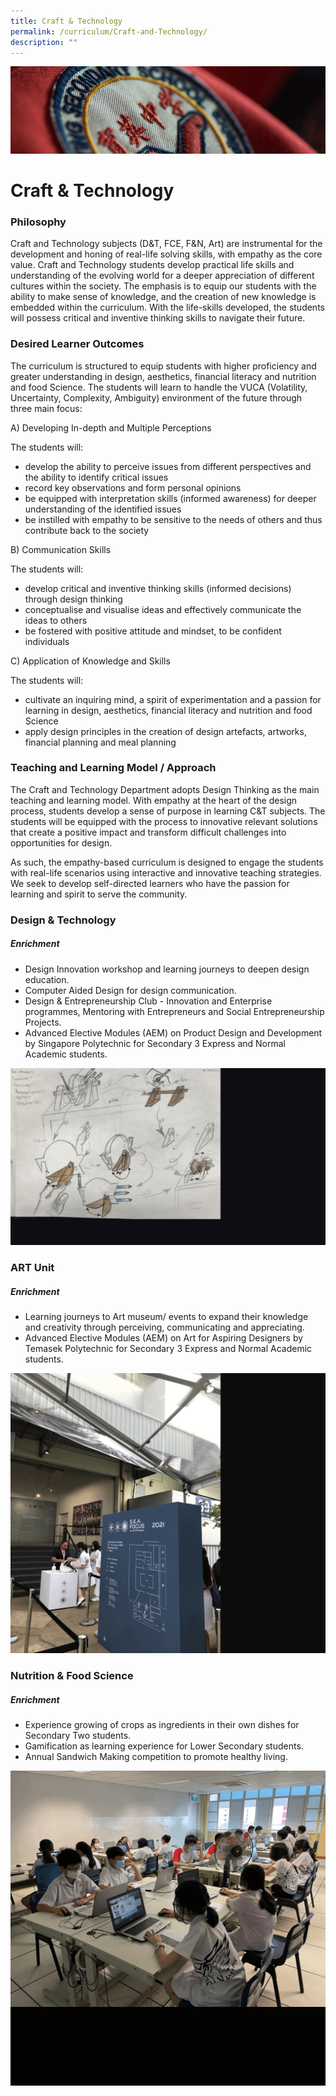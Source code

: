 ```yaml
---
title: Craft & Technology
permalink: /curriculum/Craft-and-Technology/
description: ""
---
```

![](/images/Curriculum.jpg)

Craft & Technology
==================

### Philosophy

Craft and Technology subjects (D&T, FCE, F&N, Art) are instrumental for the development and honing of real-life solving skills, with empathy as the core value. Craft and Technology students develop practical life skills and understanding of the evolving world for a deeper appreciation of different cultures within the society. The emphasis is to equip our students with the ability to make sense of knowledge, and the creation of new knowledge is embedded within the curriculum. With the life-skills developed, the students will possess critical and inventive thinking skills to navigate their future.


### Desired Learner Outcomes


The curriculum is structured to equip students with higher proficiency and greater understanding in design, aesthetics, financial literacy and nutrition and food Science. The students will learn to handle the VUCA (Volatility, Uncertainty, Complexity, Ambiguity) environment of the future through three main focus:

  

A) Developing In-depth and Multiple Perceptions

The students will:

*   develop the ability to perceive issues from different perspectives and the ability to identify critical issues
*   record key observations and form personal opinions
*   be equipped with interpretation skills (informed awareness) for deeper understanding of the identified issues
*   be instilled with empathy to be sensitive to the needs of others and thus contribute back to the society

  

B) Communication Skills

The students will:

*   develop critical and inventive thinking skills (informed decisions) through design thinking
*   conceptualise and visualise ideas and effectively communicate the ideas to others
*   be fostered with positive attitude and mindset, to be confident individuals

  

C) Application of Knowledge and Skills

The students will:

*   cultivate an inquiring mind, a spirit of experimentation and a passion for learning in design, aesthetics, financial literacy and nutrition and food Science
*   apply design principles in the creation of design artefacts, artworks, financial planning and meal planning


### Teaching and Learning Model / Approach

The Craft and Technology Department adopts Design Thinking as the main teaching and learning model. With empathy at the heart of the design process, students develop a sense of purpose in learning C&T subjects. The students will be equipped with the process to innovative relevant solutions that create a positive impact and transform difficult challenges into opportunities for design.

  

As such, the empathy-based curriculum is designed to engage the students with real-life scenarios using interactive and innovative teaching strategies. We seek to develop self-directed learners who have the passion for learning and spirit to serve the community.


### Design & Technology


##### **Enrichment**

*   Design Innovation workshop and learning journeys to deepen design education.
*   Computer Aided Design for design communication.
*   Design & Entrepreneurship Club - Innovation and Enterprise programmes, Mentoring with Entrepreneurs and Social Entrepreneurship Projects.
*   Advanced Elective Modules (AEM) on Product Design and Development by Singapore Polytechnic for Secondary 3 Express and Normal Academic students.

![](/images/Craft1.gif)

### ART Unit


##### **Enrichment**

*   Learning journeys to Art museum/ events to expand their knowledge and creativity through perceiving, communicating and appreciating.
*   Advanced Elective Modules (AEM) on Art for Aspiring Designers by Temasek Polytechnic for Secondary 3 Express and Normal Academic students.

![](/images/Craft2.gif)

### Nutrition & Food Science


##### **Enrichment**

*   Experience growing of crops as ingredients in their own dishes for Secondary Two students.
*   Gamification as learning experience for Lower Secondary students.
*   Annual Sandwich Making competition to promote healthy living.

![](/images/Craft3.gif)